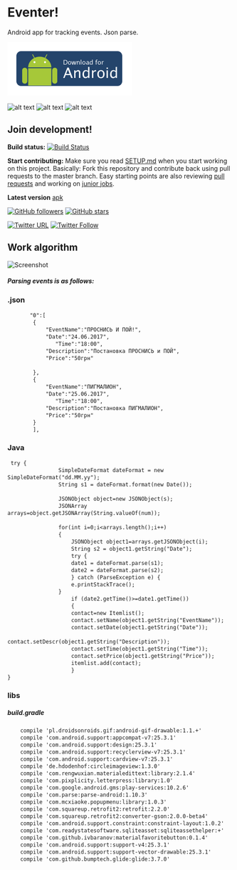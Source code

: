 # Eventer!
Android app for tracking events. Json parse.

[![](https://github.com/h3xb0y/Eventer/blob/master/image/download-button-android-new.png)](https://github.com/h3xb0y/Eventer/blob/master/app.apk)

![alt text](https://github.com/h3xboy/Eventer/blob/master/image/1497866662704.gif "WelcomeActivity")
![alt text](https://github.com/h3xboy/Eventer/blob/master/image/1497866139404.gif "WelcomeActivity")
![alt text](https://github.com/h3xboy/Eventer/blob/master/image/1497866227144.gif "WelcomeActivity")

## Join development!

**Build status:** [![Build Status](https://travis-ci.org/h3xb0y/Eventer.svg?branch=master)](https://travis-ci.org/h3xb0y/Eventer)

**Start contributing:** Make sure you read [SETUP.md](https://github.com/h3xb0y/Eventer/blob/master/SETUP.md) when you start working on this project. Basically: Fork this repository and contribute back using pull requests to the master branch.
Easy starting points are also reviewing [pull requests](https://github.com/h3xb0y/Eventer/pulls) and working on [junior jobs](https://github.com/h3xb0y/Eventer/issues).

**Latest version** [apk](https://github.com/h3xb0y/Eventer/blob/master/app.apk)

[![GitHub followers](https://img.shields.io/github/followers/h3xb0y.svg?style=social&label=Follow)](https://github.com/h3xb0y)
[![GitHub stars](https://img.shields.io/github/stars/h3xb0y/Eventer.svg?style=social&label=Star)]()

[![Twitter URL](https://img.shields.io/twitter/url/http/shields.io.svg?style=social)](https://twitter.com/intent/tweet?text=https://github.com/h3xb0y/Eventer)
[![Twitter Follow](https://img.shields.io/twitter/follow/h3xb0y.svg?style=social)](https://twitter.com/h3xb0y)

## Work algorithm
![Screenshot](https://github.com/h3xboy/Eventer/blob/master/image/how.png "how")
##### Parsing events is as follows:
### .json
```
       "0":[
        {
            "EventName":"ПРОСНИСЬ И ПОЙ!",
            "Date":"24.06.2017",
	           "Time":"18:00",
            "Description":"Постановка ПРОСНИСЬ и ПОЙ",
            "Price":"50грн"
            
        },
        {
            "EventName":"ПИГМАЛИОН",
            "Date":"25.06.2017",
	           "Time":"18:00",
            "Description":"Постановка ПИГМАЛИОН",
            "Price":"50грн"
        }
        ],
```
### Java
```
 try {
                SimpleDateFormat dateFormat = new SimpleDateFormat("dd.MM.yy");
                String s1 = dateFormat.format(new Date());

                JSONObject object=new JSONObject(s);
                JSONArray arrays=object.getJSONArray(String.valueOf(num));

                for(int i=0;i<arrays.length();i++)
                {
                    JSONObject object1=arrays.getJSONObject(i);
                    String s2 = object1.getString("Date");
                    try {
                    date1 = dateFormat.parse(s1);
                    date2 = dateFormat.parse(s2);
                    } catch (ParseException e) {
                    e.printStackTrace();
                }
                    if (date2.getTime()>=date1.getTime())
                    {
                    contact=new Itemlist();
                    contact.setName(object1.getString("EventName"));
                    contact.setDate(object1.getString("Date"));
                    contact.setDescr(object1.getString("Description"));
                    contact.setTime(object1.getString("Time"));
                    contact.setPrice(object1.getString("Price"));
                    itemlist.add(contact);
                    }
}
```

### libs
##### build.gradle
```
    compile 'pl.droidsonroids.gif:android-gif-drawable:1.1.+'
    compile 'com.android.support:appcompat-v7:25.3.1'
    compile 'com.android.support:design:25.3.1'
    compile 'com.android.support:recyclerview-v7:25.3.1'
    compile 'com.android.support:cardview-v7:25.3.1'
    compile 'de.hdodenhof:circleimageview:1.3.0'
    compile 'com.rengwuxian.materialedittext:library:2.1.4'
    compile 'com.pixplicity.letterpress:library:1.0'
    compile 'com.google.android.gms:play-services:10.2.6'
    compile 'com.parse:parse-android:1.10.3'
    compile 'com.mcxiaoke.popupmenu:library:1.0.3'
    compile 'com.squareup.retrofit2:retrofit:2.2.0'
    compile 'com.squareup.retrofit2:converter-gson:2.0.0-beta4'
    compile 'com.android.support.constraint:constraint-layout:1.0.2'
    compile 'com.readystatesoftware.sqliteasset:sqliteassethelper:+'
    compile 'com.github.ivbaranov:materialfavoritebutton:0.1.4'
    compile 'com.android.support:support-v4:25.3.1'
    compile 'com.android.support:support-vector-drawable:25.3.1'
    compile 'com.github.bumptech.glide:glide:3.7.0'
```

